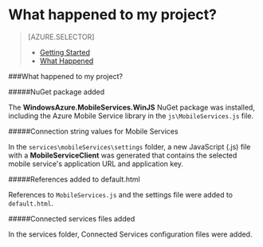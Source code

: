 <properties 
	pageTitle="" 
	description="Describes what happened to your Azure Mobile Services project in Visual Studio" 
	services="mobile-services" 
	documentationCenter="" 
	authors="patshea123" 
	manager="douge" 
	editor=""/>

<tags 
	ms.service="mobile-services" 
	ms.workload="mobile" 
	ms.tgt_pltfrm="NA" 
	ms.devlang="JavaScript" 
	ms.topic="article" 
	ms.date="07/02/2015" 
	ms.author="patshea"/>

# What happened to my project?

> [AZURE.SELECTOR]
> - [Getting Started](vs-mobile-services-javascript-getting-started.md)
> - [What Happened](vs-mobile-services-javascript-what-happened.md)

###What happened to my project?

#####NuGet package added

The **WindowsAzure.MobileServices.WinJS** NuGet package was installed, including the Azure Mobile Service library in the `js\MobileServices.js` file.
  
#####Connection string values for Mobile Services 

In the `services\mobileServices\settings` folder, a new JavaScript (.js) file with a **MobileServiceClient** was generated that contains the selected mobile service's application URL and application key.  


#####References added to default.html

References to `MobileServices.js` and the settings file were added to `default.html`.  


#####Connected services files added

In the services folder, Connected Services configuration files were added.



 
